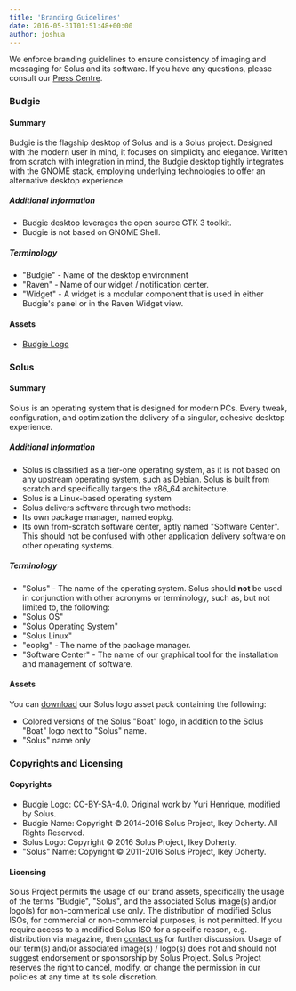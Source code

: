 ```yaml
---
title: 'Branding Guidelines'
date: 2016-05-31T01:51:48+00:00
author: joshua
---
```


We enforce branding guidelines to ensure consistency of imaging and messaging for Solus and its software. If you have any questions, please consult our [Press Centre](https://solus-project.com/press-centre/).

### Budgie

#### Summary

Budgie is the flagship desktop of Solus and is a Solus project. Designed with the modern user in mind, it focuses on simplicity and elegance. Written from scratch with integration in mind, the Budgie desktop tightly integrates with the GNOME stack, 
employing underlying technologies to offer an alternative desktop experience.

##### Additional Information

- Budgie desktop leverages the open source GTK 3 toolkit.
- Budgie is not based on GNOME Shell.

##### Terminology

- "Budgie" - Name of the desktop environment
- "Raven" - Name of our widget / notification center.
- "Widget" - A widget is a modular component that is used in either Budgie's panel or in the Raven Widget view.

#### Assets
- [Budgie Logo](https://solus-project.com/imgs/posts/2016/02/budgie.png)

### Solus

#### Summary

Solus is an operating system that is designed for modern PCs. Every tweak, configuration, and optimization the delivery of a singular, cohesive desktop experience.

##### Additional Information

- Solus is classified as a tier-one operating system, as it is not based on any upstream operating system, such as Debian. Solus is built from scratch and specifically targets the x86_64 architecture.
- Solus is a Linux-based operating system
- Solus delivers software through two methods:
 - Its own package manager, named eopkg.
 - Its own from-scratch software center, aptly named "Software Center". This should not be confused with other application delivery software on other operating systems.

##### Terminology

- "Solus" - The name of the operating system. Solus should **not** be used in conjunction with other acronyms or terminology, such as, but not limited to, the following:
 - "Solus OS"
 - "Solus Operating System"
 - "Solus Linux"
- "eopkg" - The name of the package manager.
- "Software Center" - The name of our graphical tool for the installation and management of software.

#### Assets

You can [download](https://drive.google.com/open?id=0B5Ymf8oYXx-PX3hlTHR1T291enc) our Solus logo asset pack containing the following:

- Colored versions of the Solus "Boat" logo, in addition to the Solus "Boat" logo next to "Solus" name.
- "Solus" name only

### Copyrights and Licensing

#### Copyrights

- Budgie Logo: CC-BY-SA-4.0. Original work by Yuri Henrique, modified by Solus.
- Budgie Name: Copyright © 2014-2016 Solus Project, Ikey Doherty. All Rights Reserved.
- Solus Logo: Copyright © 2016 Solus Project, Ikey Doherty. 
- "Solus" Name: Copyright © 2011-2016 Solus Project, Ikey Doherty.

#### Licensing
      
Solus Project permits the usage of our brand assets, specifically the usage of the terms "Budgie", "Solus", and the associated Solus image(s) and/or logo(s) for non-commerical use only. The distribution of modified Solus 
ISOs, for commercial or non-commercial purposes, is not permitted. If you require access to a modified Solus ISO for a specific reason, e.g. distribution via magazine, then [contact us](https://solus-project.com/press-centre/) for further 
discussion. Usage of our term(s) and/or associated image(s) / logo(s) does not and should not suggest endorsement or sponsorship by Solus Project. Solus Project reserves the right to cancel, modify, or change the permission in our policies at any time 
at its sole discretion.